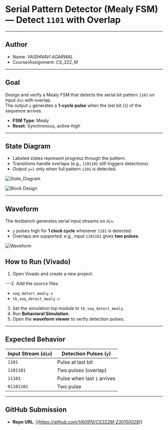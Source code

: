 # Serial Pattern Detector (Mealy FSM) — Detect `1101` with Overlap

---

## Author
- Name: *VAISHNAVI AGARWAL*  
- Course/Assignment: *CS_322_M* 

---

## Goal
Design and verify a Mealy FSM that detects the serial bit pattern `1101` on input `din` with overlap.  
The output `y` generates a **1-cycle pulse** when the last bit (`1`) of the sequence arrives.

- **FSM Type**: Mealy  
- **Reset**: Synchronous, active-high  

---

## State Diagram
- Labeled states represent progress through the pattern.  
- Transitions handle overlaps (e.g., `1101101` still triggers detections).  
- Output `y=1` only when full pattern `1101` is detected.  

![State_Diagram](https://github.com/user-attachments/assets/9278721d-beeb-496e-aff2-5321bcfe82b5)

![Block Design](https://github.com/user-attachments/assets/b54f6003-c9cb-42f5-b0d0-f8b14e0d7450)

---

## Waveform
The testbench generates serial input streams on `din`.  
- `y` pulses high for **1 clock cycle** whenever `1101` is detected.  
- Overlaps are supported: e.g., input `1101101` gives **two pulses**.  

![Waveform](https://github.com/user-attachments/assets/c1e44a1d-78a6-453f-8bb7-600ea8b92385)

## How to Run (Vivado)

1. Open Vivado and create a new project:

---2. Add the source files:
- `seq_detect_mealy.v`  
- `tb_seq_detect_mealy.v`
3. Set the simulation top module to `tb_seq_detect_mealy`.
4. Run **Behavioral Simulation**.
5. Open the **waveform viewer** to verify detection pulses.

---

## Expected Behavior
| Input Stream (`din`) | Detection Pulses (`y`) |
|-----------------------|-------------------------|
| `1101`               | Pulse at last bit       |
| `1101101`            | Two pulses (overlap)    |
| `11101`              | Pulse when last `1` arrives |
| `01101101`           | Two pulse               |

---

## GitHub Submission
- **Repo URL**: *[(https://github.com/VA0910/CS322M-230150028)]*  
 



 



